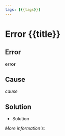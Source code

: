 ```yaml
---
tags: [{{tags}}]
---
```

# Error {{title}}

## Error
**error**


## Cause
_cause_


## Solution
- Solution



_More information's:_



